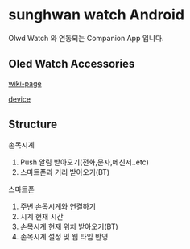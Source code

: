 # sunghwan watch Android

Olwd Watch 와 연동되는 Companion App 입니다.   

## Oled Watch Accessories

[wiki-page](https://github.com/RuffaloLavoisier/OledWatch-Wiki)  


[device](https://github.com/RuffaloLavoisier/OledWatch-Device)

## Structure

손목시계
1. Push 알림 받아오기(전화,문자,메신저..etc)  
2. 스마트폰과 거리 받아오기(BT)


스마트폰
1. 주변 손목시계와 연결하기  
2. 시계 현재 시간  
3. 손목시계 현재 위치 받아오기(BT)  
4. 손목시계 설정 및 웹 타임 반영  
